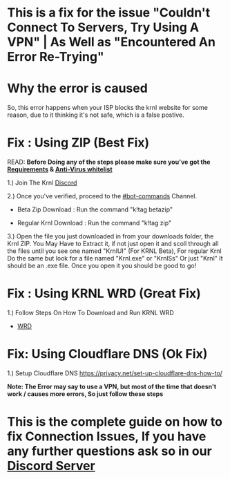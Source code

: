 # This is a fix for the issue "Couldn't Connect To Servers, Try Using A VPN" | As Well as "Encountered An Error Re-Trying"

# Why the error is caused

So, this error happens when your ISP blocks the krnl website for some reason, due to it thinking it's not safe, which is a false postive.
 
# Fix : Using ZIP (Best Fix)

READ: **Before Doing any of the steps please make sure you've got the [Requirements](https://github.com/Krnl-staff/Faq/blob/main/DownloadHelp.md#please-follow-all-the-steps-if-you-want-krnl-to-work-properly) & [Anti-Virus whitelist](https://github.com/Krnl-staff/Faq/blob/main/DownloadHelp.md#anti-virus-whitelist)**

1.) Join The Krnl [Discord](https://krnl.place/invite.html)

2.) Once you've verified, proceed to the [#bot-commands](https://discord.com/channels/903380406743760947/903380407817494577) Channel.

- Beta Zip Download : Run the command "k!tag betazip"

- Regular Krnl Download : Run the command "k!tag zip"

3.) Open the file you just downloaded in from your downloads folder, the Krnl ZIP. You May Have to Extract it, if not just open it and scoll through all the files until 
you see one named "KrnlUI" (For KRNL Beta), For regular Krnl Do the same but look for a file named "Krnl.exe" or "KrnlSs" Or just "Krnl" It should be an .exe file. Once you 
open it you should be good to go!

# Fix : Using KRNL WRD (Great Fix)

1.) Follow Steps On How To Download and Run KRNL WRD

- [WRD](https://github.com/Krnl-staff/Faq/blob/main/DownloadHelp.md#downloading--wearedevs)

# Fix: Using Cloudflare DNS (Ok Fix)

1.) Setup Cloudflare DNS https://privacy.net/set-up-cloudflare-dns-how-to/

**Note: The Error may say to use a VPN, but most of the time that doesn't work / causes more errors, So just follow these steps**

# This is the complete guide on how to fix Connection Issues, If you have any further questions ask so in our [Discord Server](https://krnl.place/invite.html)
